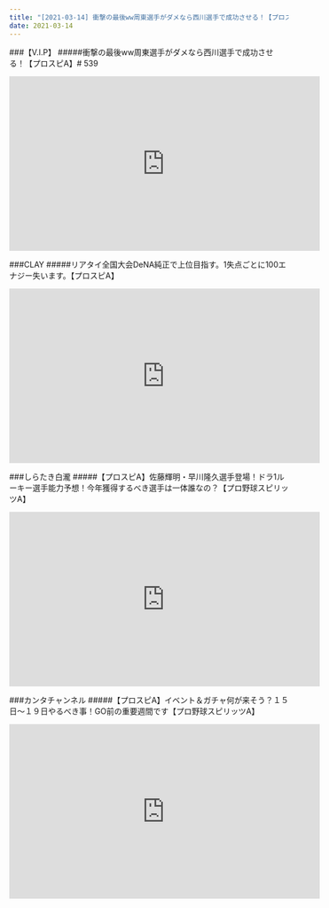 ```yaml
---
title: "[2021-03-14] 衝撃の最後ww周東選手がダメなら西川選手で成功させる！【プロスピA】# 539 他"
date: 2021-03-14
---
```

###【V.I.P】
#####衝撃の最後ww周東選手がダメなら西川選手で成功させる！【プロスピA】# 539
<iframe width="560" height="315" src="https://www.youtube.com/embed/Po45Cu_NYgU" frameborder="0" allow="accelerometer; autoplay; clipboard-write; encrypted-media; gyroscope; picture-in-picture" allowfullscreen></iframe>

###CLAY
#####リアタイ全国大会DeNA純正で上位目指す。1失点ごとに100エナジー失います。【プロスピA】
<iframe width="560" height="315" src="https://www.youtube.com/embed/XjkjWfpZewk" frameborder="0" allow="accelerometer; autoplay; clipboard-write; encrypted-media; gyroscope; picture-in-picture" allowfullscreen></iframe>

###しらたき白瀧
#####【プロスピA】佐藤輝明・早川隆久選手登場！ドラ1ルーキー選手能力予想！今年獲得するべき選手は一体誰なの？【プロ野球スピリッツA】
<iframe width="560" height="315" src="https://www.youtube.com/embed/0JwIlnvYqrM" frameborder="0" allow="accelerometer; autoplay; clipboard-write; encrypted-media; gyroscope; picture-in-picture" allowfullscreen></iframe>

###カンタチャンネル
#####【プロスピA】イベント＆ガチャ何が来そう？１５日～１９日やるべき事！GO前の重要週間です【プロ野球スピリッツA】
<iframe width="560" height="315" src="https://www.youtube.com/embed/8_wuCmDP0z0" frameborder="0" allow="accelerometer; autoplay; clipboard-write; encrypted-media; gyroscope; picture-in-picture" allowfullscreen></iframe>

